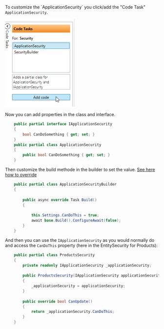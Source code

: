 To customize the ´ApplicationSecurity´ you click/add the "Code Task" `ApplicationSecurity`.

![alt text](media/customizesecuritysetting.png)

Now you can add properties in the class and interface.

```cs
    public partial interface IApplicationSecurity
    {
        bool CanDoSomething { get; set; }
    }
    public partial class ApplicationSecurity
    {
        public bool CanDoSomething { get; set; }
    }
```

Then customize the build methode in the builder to set the value. [See here how to override](addusertoroles.md)

```cs
    public partial class ApplicationSecurityBuilder
    {
        
        public async override Task Build()
        {

            this.Settings.CanDoThis = true;
            await base.Build().ConfigureAwait(false);
        }
    }
```

And then you can use the `IApplicationSecurity` as you would normally do and access the `CanDoThis` property (here in the EntitySecurity for Products):

```cs
    public partial class ProductsSecurity
    {
        private readonly IApplicationSecurity _applicationSecurity;

        public ProductsSecurity(IApplicationSecurity applicationSecurity)
        {
            _applicationSecurity = applicationSecurity;
        }

        public override bool CanUpdate()
        {
            return _applicationSecurity.CanDoThis;
        }
    }
```